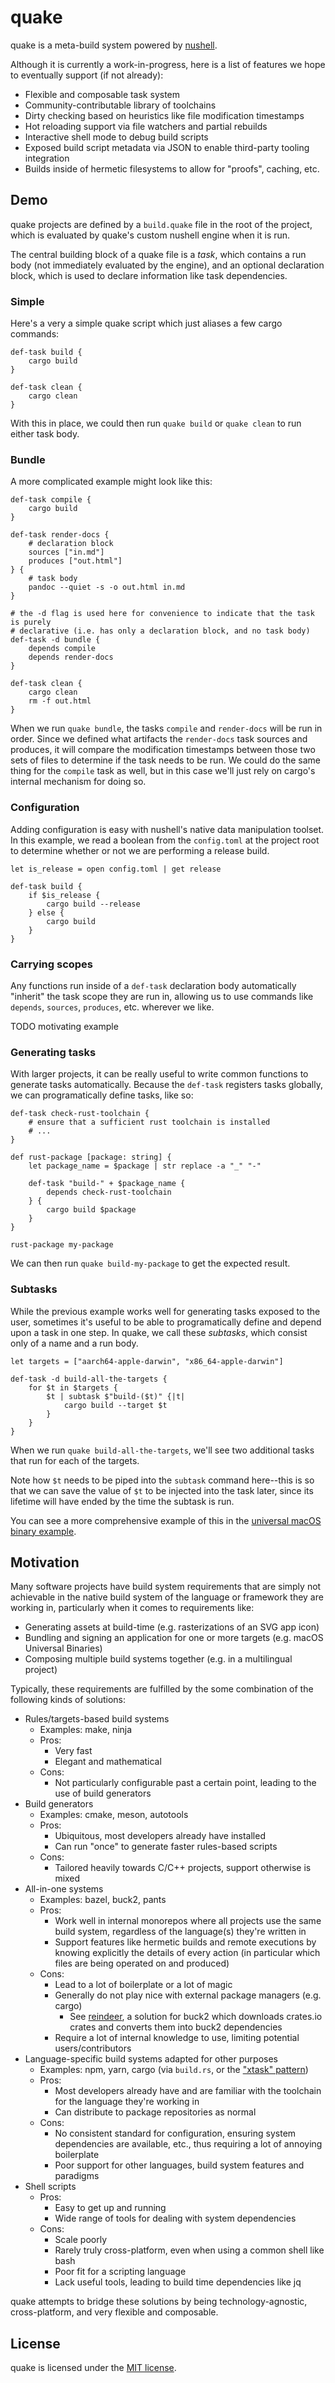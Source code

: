 # quake

quake is a meta-build system powered by [nushell](https://www.nushell.sh/).

Although it is currently a work-in-progress, here is a list of features we hope to eventually support (if not already):

- Flexible and composable task system
- Community-contributable library of toolchains
- Dirty checking based on heuristics like file modification timestamps
- Hot reloading support via file watchers and partial rebuilds
- Interactive shell mode to debug build scripts
- Exposed build script metadata via JSON to enable third-party tooling integration
- Builds inside of hermetic filesystems to allow for "proofs", caching, etc.

## Demo

quake projects are defined by a `build.quake` file in the root of the project, which is evaluated by quake's custom nushell engine when it is run.

The central building block of a quake file is a *task*, which contains a run body (not immediately evaluated by the engine), and an optional declaration block, which is used to declare information like task dependencies.

### Simple

Here's a very a simple quake script which just aliases a few cargo commands:

``` nu
def-task build {
    cargo build
}

def-task clean {
    cargo clean
}
```

With this in place, we could then run `quake build` or `quake clean` to run either task body.

### Bundle

A more complicated example might look like this:

```nu
def-task compile {
    cargo build
}

def-task render-docs {
    # declaration block
    sources ["in.md"]
    produces ["out.html"]
} {
    # task body
    pandoc --quiet -s -o out.html in.md
}

# the -d flag is used here for convenience to indicate that the task is purely
# declarative (i.e. has only a declaration block, and no task body)
def-task -d bundle {
    depends compile
    depends render-docs
}

def-task clean {
    cargo clean
    rm -f out.html
}
```

When we run `quake bundle`, the tasks `compile` and `render-docs` will be run in order.
Since we defined what artifacts the `render-docs` task sources and produces, it will compare the modification timestamps between those two sets of files to determine if the task needs to be run.
We could do the same thing for the `compile` task as well, but in this case we'll just rely on cargo's internal mechanism for doing so.

### Configuration

Adding configuration is easy with nushell's native data manipulation toolset.
In this example, we read a boolean from the `config.toml` at the project root to determine whether or not we are performing a release build.

``` nu
let is_release = open config.toml | get release

def-task build {
    if $is_release {
        cargo build --release
    } else {
        cargo build
    }
}
```

### Carrying scopes

Any functions run inside of a `def-task` declaration body automatically "inherit" the task scope they are run in, allowing us to use commands like `depends`, `sources`, `produces`, etc. wherever we like.

TODO motivating example

### Generating tasks

With larger projects, it can be really useful to write common functions to generate tasks automatically.
Because the `def-task` registers tasks globally, we can programatically define tasks, like so:

``` nu
def-task check-rust-toolchain {
    # ensure that a sufficient rust toolchain is installed
    # ...
}

def rust-package [package: string] {
    let package_name = $package | str replace -a "_" "-"

    def-task "build-" + $package_name {
        depends check-rust-toolchain
    } {
        cargo build $package
    }
}

rust-package my-package
```

We can then run `quake build-my-package` to get the expected result.

### Subtasks

While the previous example works well for generating tasks exposed to the user, sometimes it's useful to be able to programatically define and depend upon a task in one step.
In quake, we call these *subtasks*, which consist only of a name and a run body.

```nu
let targets = ["aarch64-apple-darwin", "x86_64-apple-darwin"]

def-task -d build-all-the-targets {
    for $t in $targets {
        $t | subtask $"build-($t)" {|t|
            cargo build --target $t
        }
    }
}
```

When we run `quake build-all-the-targets`, we'll see two additional tasks that run for each of the targets.

Note how `$t` needs to be piped into the `subtask` command here--this is so that we can save the value of `$t` to be injected into the task later, since its lifetime will have ended by the time the subtask is run.

You can see a more comprehensive example of this in the [universal macOS binary example](./examples/macos-universal/build.quake).

## Motivation

Many software projects have build system requirements that are simply not achievable in the native build system of the language or framework they are working in, particularly when it comes to requirements like:

- Generating assets at build-time (e.g. rasterizations of an SVG app icon)
- Bundling and signing an application for one or more targets (e.g. macOS Universal Binaries)
- Composing multiple build systems together (e.g. in a multilingual project)

Typically, these requirements are fulfilled by the some combination of the following kinds of solutions:

- Rules/targets-based build systems
    - Examples: make, ninja
    - Pros:
        - Very fast
        - Elegant and mathematical
    - Cons:
        - Not particularly configurable past a certain point, leading to the use of build generators
- Build generators
    - Examples: cmake, meson, autotools
    - Pros:
        - Ubiquitous, most developers already have installed
        - Can run "once" to generate faster rules-based scripts
    - Cons:
        - Tailored heavily towards C/C++ projects, support otherwise is mixed
- All-in-one systems
    - Examples: bazel, buck2, pants
    - Pros:
        - Work well in internal monorepos where all projects use the same build system, regardless of the language(s) they're written in
        - Support features like hermetic builds and remote executions by knowing explicitly the details of every action (in particular which files are being operated on and produced)
    - Cons:
        - Lead to a lot of boilerplate or a lot of magic
        - Generally do not play nice with external package managers (e.g. cargo)
            - See [reindeer](https://github.com/facebookincubator/reindeer), a solution for buck2 which downloads crates.io crates and converts them into buck2 dependencies
        - Require a lot of internal knowledge to use, limiting potential users/contributors
- Language-specific build systems adapted for other purposes
    - Examples: npm, yarn, cargo (via `build.rs`, or the ["xtask" pattern]((https://github.com/matklad/cargo-xtask)))
    - Pros:
        - Most developers already have and are familiar with the toolchain for the language they're working in
        - Can distribute to package repositories as normal
    - Cons:
        - No consistent standard for configuration, ensuring system dependencies are available, etc., thus requiring a lot of annoying boilerplate
        - Poor support for other languages, build system features and paradigms
- Shell scripts
    - Pros:
        - Easy to get up and running
        - Wide range of tools for dealing with system dependencies
    - Cons:
        - Scale poorly
        - Rarely truly cross-platform, even when using a common shell like bash
        - Poor fit for a scripting language
        - Lack useful tools, leading to build time dependencies like jq
        
quake attempts to bridge these solutions by being technology-agnostic, cross-platform, and very flexible and composable.

## License

quake is licensed under the [MIT license](./LICENSE).
